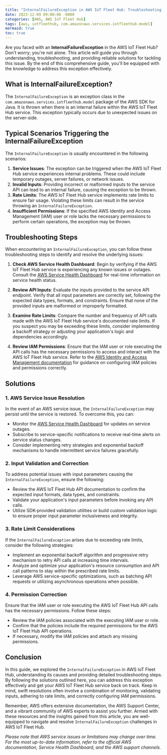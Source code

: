 ```yaml
---
title: "InternalFailureException in AWS IoT Fleet Hub: Troubleshooting and Solutions"
date: 2023-12-09 09:00:00 -0000
categories: [AWS, AWS IoT Fleet Hub]
tags: [aws, iotfleethub, com.amazonaws.services.iotfleethub.model]
mermaid: true
toc: true
---
```



Are you faced with an **InternalFailureException** in the AWS IoT Fleet Hub? Don't worry; you're not alone. This article will guide you through understanding, troubleshooting, and providing reliable solutions for tackling this issue. By the end of this comprehensive guide, you'll be equipped with the knowledge to address this exception effectively.

## What is InternalFailureException?
The `InternalFailureException` is an exception class in the `com.amazonaws.services.iotfleethub.model` package of the AWS SDK for Java. It is thrown when there is an internal failure within the AWS IoT Fleet Hub service. This exception typically occurs due to unexpected issues on the server-side.

## Typical Scenarios Triggering the InternalFailureException
The `InternalFailureException` is usually encountered in the following scenarios:
1. **Service Issues**: The exception can be triggered when the AWS IoT Fleet Hub service experiences internal problems. These could include temporary outages, server failures, or network issues.
2. **Invalid Inputs**: Providing incorrect or malformed inputs to the service API can lead to an internal failure, causing the exception to be thrown.
3. **Rate Limits**: The AWS IoT Fleet Hub service implements rate limits to ensure fair usage. Violating these limits can result in the service throwing an `InternalFailureException`.
4. **Insufficient Permissions**: If the specified AWS Identity and Access Management (IAM) user or role lacks the necessary permissions to perform certain operations, the exception may be thrown.

## Troubleshooting Steps
When encountering an `InternalFailureException`, you can follow these troubleshooting steps to identify and resolve the underlying issues:

1. **Check AWS Service Health Dashboard**: Begin by verifying if the AWS IoT Fleet Hub service is experiencing any known issues or outages. Consult the [AWS Service Health Dashboard](https://status.aws.amazon.com/) for real-time information on service health status.

2. **Review API Inputs**: Evaluate the inputs provided to the service API endpoint. Verify that all input parameters are correctly set, following the expected data types, formats, and constraints. Ensure that none of the provided inputs are malformed or improperly formatted.

3. **Examine Rate Limits**: Compare the number and frequency of API calls made with the AWS IoT Fleet Hub service's documented rate limits. If you suspect you may be exceeding these limits, consider implementing a backoff strategy or adjusting your application's logic and dependencies accordingly.

4. **Review IAM Permissions**: Ensure that the IAM user or role executing the API calls has the necessary permissions to access and interact with the AWS IoT Fleet Hub service. Refer to the [AWS Identity and Access Management documentation](https://docs.aws.amazon.com/IAM/latest/UserGuide/introduction.html) for guidance on configuring IAM policies and permissions correctly.

## Solutions

### 1. AWS Service Issue Resolution
In the event of an AWS service issue, the `InternalFailureException` may persist until the service is restored. To overcome this, you can:
- Monitor the [AWS Service Health Dashboard](https://status.aws.amazon.com/) for updates on service outages.
- Subscribe to service-specific notifications to receive real-time alerts on service status changes.
- Consider implementing retry strategies and exponential backoff mechanisms to handle intermittent service failures gracefully.

### 2. Input Validation and Correction
To address potential issues with input parameters causing the `InternalFailureException`, ensure the following:
- Review the AWS IoT Fleet Hub API documentation to confirm the expected input formats, data types, and constraints.
- Validate your application's input parameters before invoking any API calls.
- Utilize SDK-provided validation utilities or build custom validation logic to ensure proper input parameter inclusiveness and integrity.

### 3. Rate Limit Considerations
If the `InternalFailureException` arises due to exceeding rate limits, consider the following strategies:
- Implement an exponential backoff algorithm and progressive retry mechanism to retry API calls at increasing time intervals.
- Analyze and optimize your application's resource consumption and API call patterns to stay within the prescribed rate limits.
- Leverage AWS service-specific optimizations, such as batching API requests or utilizing asynchronous operations when possible.

### 4. Permission Correction
Ensure that the IAM user or role executing the AWS IoT Fleet Hub API calls has the necessary permissions. Follow these steps:
- Review the IAM policies associated with the executing IAM user or role.
- Confirm that the policies include the required permissions for the AWS IoT Fleet Hub API operations.
- If necessary, modify the IAM policies and attach any missing permissions.

## Conclusion
In this guide, we explored the `InternalFailureException` in AWS IoT Fleet Hub, understanding its causes and providing detailed troubleshooting steps. By following the solutions outlined here, you can address this exception effectively and get your AWS IoT Fleet Hub service back on track. Keep in mind, swift resolutions often involve a combination of monitoring, validating inputs, adhering to rate limits, and correctly configuring IAM permissions.

Remember, AWS offers extensive documentation, the AWS Support Center, and a vibrant community of AWS experts to assist you further. Armed with these resources and the insights gained from this article, you are well-equipped to navigate and resolve `InternalFailureException` challenges in AWS IoT Fleet Hub.

*Please note that AWS service issues or limitations may change over time. For the most up-to-date information, refer to the official AWS documentation, Service Health Dashboard, and the AWS support channels.*